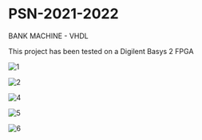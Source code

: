 # PSN-2021-2022
BANK MACHINE - VHDL 

This project has been tested on a Digilent Basys 2 FPGA


![1](https://github.com/JisaDianaMaria/PSN-2021-2022/assets/115015756/7d427af1-84fe-41da-8bb2-92ad9942af30)

![2](https://github.com/JisaDianaMaria/PSN-2021-2022/assets/115015756/19ea848f-7b98-4dd7-bbd0-7ccf8e47c329)

![4](https://github.com/JisaDianaMaria/PSN-2021-2022/assets/115015756/f9699ed3-1634-46b7-b8d7-8ec721f61c16)

![5](https://github.com/JisaDianaMaria/PSN-2021-2022/assets/115015756/510e675c-4569-47b3-ae8f-20ed06eee558)

![6](https://github.com/JisaDianaMaria/PSN-2021-2022/assets/115015756/136ee77e-13cd-474e-9a17-a5654f20dd0e)
